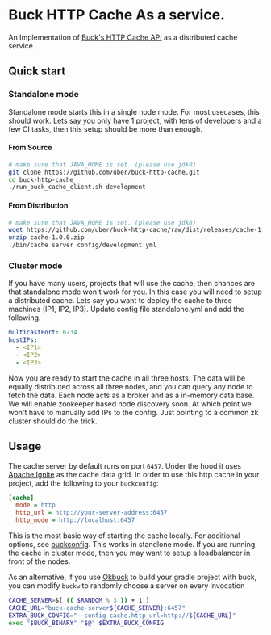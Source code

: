 # Buck HTTP Cache As a service. 

An Implementation of [Buck's HTTP Cache API](https://buckbuild.com/concept/http_cache_api.html) as a distributed cache service. 

## Quick start

### Standalone mode

Standalone mode starts this in a single node mode. For most usecases, this should work. Lets say you only have 1 project, with tens of developers and a few CI tasks, then this setup should be more than enough. 

#### From Source

```bash
# make sure that JAVA_HOME is set. (please use jdk8)
git clone https://github.com/uber/buck-http-cache.git
cd buck-http-cache
./run_buck_cache_client.sh development 
```

#### From Distribution

```bash
# make sure that JAVA_HOME is set. (please use jdk8)
wget https://github.com/uber/buck-http-cache/raw/dist/releases/cache-1.0.0.zip 
unzip cache-1.0.0.zip
./bin/cache server config/development.yml
```

### Cluster mode
If you have many users, projects that will use the cache, then chances are that standalone mode won't work for you. In this case you will need to setup a distributed cache. Lets say you want to deploy the cache to three machines (IP1, IP2, IP3). Update config file standalone.yml and add the following. 

```yml
multicastPort: 6734
hostIPs:
  - <IP1>
  - <IP2>
  - <IP3>
```

Now you are ready to start the cache in all three hosts. The data will be equally distributed across all three nodes, and you can query any node to fetch the data. Each node acts as a broker and as a in-memory data base. 
We will enable zookeeper based node discovery soon. At which point we won't have to manually add IPs to the config. Just pointing to a common zk cluster should do the trick. 

## Usage

The cache server by default runs on port `6457`. Under the hood it uses [Apache Ignite](http://https://ignite.apache.org/) as the cache data grid.  In order to use this http cache in your project, add the following to your `buckconfig`:

```ini
[cache]
  mode = http
  http_url = http://your-server-address:6457
  http_mode = http://localhost:6457
```

This is the most basic way of starting the cache locally. For additional options, see [buckconfig](https://buckbuild.com/concept/buckconfig.html#cache). This works in standlone mode. If you are running the cache in cluster mode, then you may want to setup a loadbalancer in front of the nodes.

As an alternative, if you use [Okbuck](https://github.com/uber/okbuck) to build your gradle project with buck, you can modify `buckw` to randomly choose a server on every invocation

```bash
CACHE_SERVER=$[ (( $RANDOM % 3 )) + 1 ]
CACHE_URL="buck-cache-server${CACHE_SERVER}:6457"
EXTRA_BUCK_CONFIG="--config cache.http_url=http://${CACHE_URL}"
exec "$BUCK_BINARY" "$@" $EXTRA_BUCK_CONFIG
```
